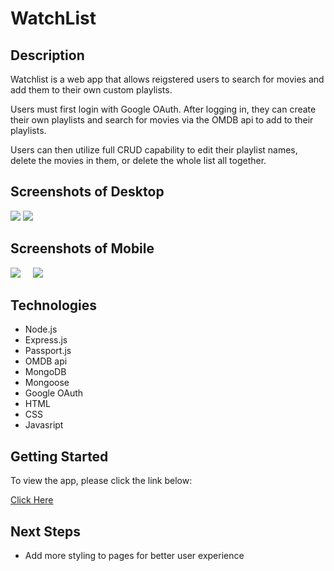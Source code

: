 <h1>WatchList</h1>
<h2>Description</h2>
<p>Watchlist is a web app that allows reigstered users to search for movies and add them to their own custom playlists.</p>
<p>Users must first login with Google OAuth. After logging in, they can create their own playlists and search for movies via the OMDB api to add to their playlists.</p>
<p>Users can then utilize full CRUD capability to edit their playlist names, delete the movies in them, or delete the whole list all together.</p>
<h2>Screenshots of Desktop</h2>
<img src="https://i.imgur.com/1sdzlOW.png">
<img src="https://i.imgur.com/DiBUtD5.png">
<h2>Screenshots of Mobile</h2>
<div style="display: inline-block;">
<img src="https://i.imgur.com/s35SfSb.png">
  &nbsp;
  &nbsp;
<img src="https://i.imgur.com/UBjLHkn.png">
</div>
<h2>Technologies</h2>
<ul>
<li>Node.js</li>
<li>Express.js</li>
<li>Passport.js</li>
<li>OMDB api</li>
<li>MongoDB</li>
<li>Mongoose</li>
<li>Google OAuth</li>
<li>HTML</li>
<li>CSS</li>
<li>Javasript</li>
</ul>
<h2>Getting Started</h2>
<p>To view the app, please click the link below:</p>
<a href="https://watchlist-the-app.herokuapp.com/">Click Here</a>
<h2>Next Steps</h2>
<ul>
<li>Add more styling to pages for better user experience</li>
</ul>
